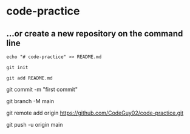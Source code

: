 # code-practice 
## …or create a new repository on the command line
```
echo "# code-practice" >> README.md
```
```
git init
```
```
git add README.md
```
git commit -m "first commit"

git branch -M main

git remote add origin https://github.com/CodeGuy02/code-practice.git

git push -u origin main
